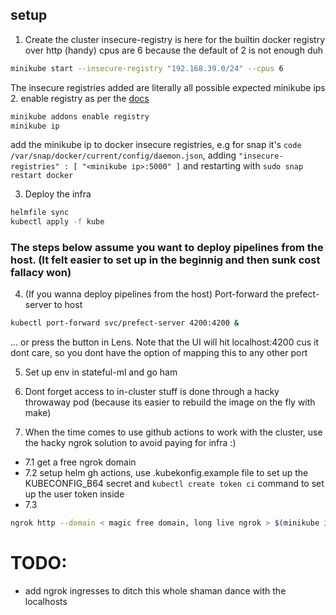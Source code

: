 ## setup

1. Create the cluster
insecure-registry is here for the builtin docker registry over http (handy)
cpus are 6 because the default of 2 is not enough duh
```bash
minikube start --insecure-registry "192.168.39.0/24" --cpus 6
```
The insecure registries added are literally all possible expected minikube ips
2. enable registry as per the [docs](https://minikube.sigs.k8s.io/docs/handbook/pushing/#4-pushing-to-an-in-cluster-using-registry-addon)

```bash
minikube addons enable registry
minikube ip
```
add the minikube ip to docker insecure registries, e.g for snap it's `code /var/snap/docker/current/config/daemon.json`, adding `"insecure-registries" : [ "<minikube ip>:5000" ]` and restarting with `sudo snap restart docker`

3. Deploy the infra
```bash
helmfile sync
kubectl apply -f kube
```
### The steps below assume you want to deploy pipelines from the host. (It felt easier to set up in the beginnig and then sunk cost fallacy won)
4. (If you wanna deploy pipelines from the host) Port-forward the prefect-server to host
```bash
kubectl port-forward svc/prefect-server 4200:4200 &
```
... or press the button in Lens. Note that the UI will hit localhost:4200 cus it dont care, so you dont have the option of mapping this to any other port

5. Set up env in stateful-ml and go ham

6. Dont forget access to in-cluster stuff is done through a hacky throwaway pod (because its easier to rebuild the image on the fly with make)

7. When the time comes to use github actions to work with the cluster, use the hacky ngrok solution to avoid paying for infra :)
- 7.1 get a free ngrok domain
- 7.2 setup helm gh actions, use .kubekonfig.example file to set up the KUBECONFIG_B64 secret and `kubectl create token ci` command to set up the user token inside
- 7.3
```bash
ngrok http --domain < magic free domain, long live ngrok > $(minikube ip):8443 # check port with `kubectl cluster-info`
```

# TODO:
- add ngrok ingresses to ditch this whole shaman dance with the localhosts
